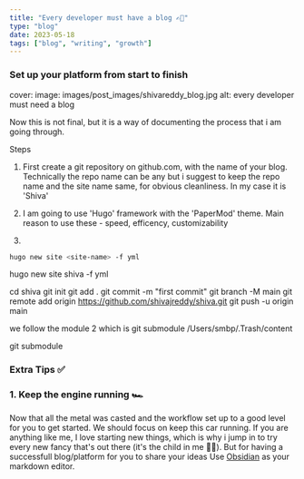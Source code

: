 ```yaml
---
title: "Every developer must have a blog ✍🏼"
type: "blog"
date: 2023-05-18
tags: ["blog", "writing", "growth"]
---
```


### Set up your platform from start to finish

cover:
  image: images/post_images/shivareddy_blog.jpg
  alt: every developer must need a blog


Now this is not final, but it is a way of documenting the process that i am going through.


Steps

1. First create a git repository on github.com, with the name of your blog. Technically the repo name can be any
but i suggest to keep the repo name and the site name same, for obvious cleanliness. In my case it is 'Shiva'

2. I am going to use 'Hugo' framework with the 'PaperMod' theme. Main reason to use these - speed,
efficency, customizability

3. 
```bash
hugo new site <site-name> -f yml
```
hugo new site shiva -f yml

cd shiva
git init
git add .
git commit -m "first commit"
git branch -M main
git remote add origin https://github.com/shivajreddy/shiva.git
git push -u origin main

we follow the module 2 which is git submodule /Users/smbp/.Trash/content

git submodule

### Extra Tips ✅

### 1. Keep the engine running 🏎️
Now that all the metal was casted and the workflow set up to a good level for you to get started. We should focus on keep this car running. If you are anything like me, I love starting new things, which is why i jump in to try every new fancy that's out there (it's the child in me 👶🏽). But for having a successfull blog/platform for you to share your ideas Use [Obsidian](https://obsidian.md/) as your markdown editor. 
